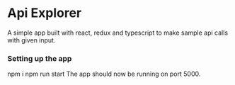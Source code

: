 # Api Explorer

A simple app built with react, redux and typescript to make sample api calls with given input.

### Setting up the app
npm i
npm run start
The app should now be running on port 5000.
